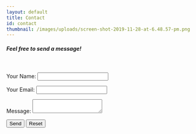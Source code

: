 ```yaml
---
layout: default
title: Contact
id: contact
thumbnail: /images/uploads/screen-shot-2019-11-28-at-6.48.57-pm.png
---
```

<h5>Feel free to send a message!</h5>

<br>

<form name="contact" method="POST" data-netlify="true">
    <p>
        <label> Your Name: <input type="text" name="name"/> </label>
    </p>
    <p>
        <label> Your Email: <input type="email" name="email"/> </label>
    </p>
    <p>
       <label> Message: <textarea name="message"> </textarea> </label>
    </p>
    <p>
        <button type="submit"> Send</button>
        <button type="reset"> Reset</button>
    </p>
</form>
